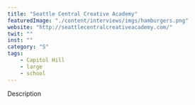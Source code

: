 ```yaml
---
title: "Seattle Central Creative Academy"
featuredImage: "./content/interviews/imgs/hamburgers.png"
website: "http://seattlecentralcreativeacademy.com/"
twit: ""
inst: ""
category: "S"
tags:
    - Capitol Hill
    - large
    - school
---
```


Description
